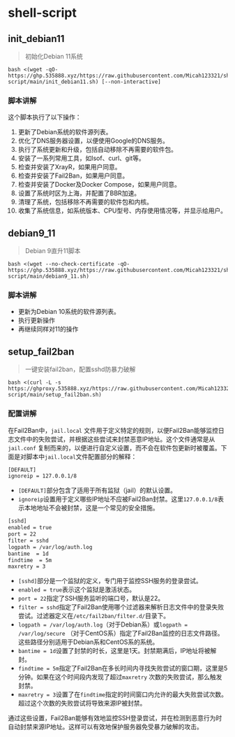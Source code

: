 # shell-script

## init_debian11

> 初始化Debian 11系统

```shell
bash <(wget -qO- https://ghp.535888.xyz/https://raw.githubusercontent.com/Micah123321/shell-script/main/init_debian11.sh) [--non-interactive]
```

### 脚本讲解

这个脚本执行了以下操作：

1. 更新了Debian系统的软件源列表。
2. 优化了DNS服务器设置，以便使用Google的DNS服务。
3. 执行了系统更新和升级，包括自动移除不再需要的软件包。
4. 安装了一系列常用工具，如lsof、curl、git等。
5. 检查并安装了XrayR，如果用户同意。
6. 检查并安装了Fail2Ban，如果用户同意。
7. 检查并安装了Docker及Docker Compose，如果用户同意。
8. 设置了系统时区为上海，并配置了BBR加速。
9. 清理了系统，包括移除不再需要的软件包和内核。
10. 收集了系统信息，如系统版本、CPU型号、内存使用情况等，并显示给用户。

## debian9_11

> Debian 9直升11脚本

```shell
bash <(wget --no-check-certificate -qO- https://ghp.535888.xyz/https://raw.githubusercontent.com/Micah123321/shell-script/main/debian9_11.sh)
```

### 脚本讲解

- 更新为Debian 10系统的软件源列表。
- 执行更新操作
- 再继续同样对11的操作

## setup_fail2ban

> 一键安装fail2ban，配置sshd防暴力破解

```shell
bash <(curl -L -s https://ghproxy.535888.xyz/https://raw.githubusercontent.com/Micah123321/shell-script/main/setup_fail2ban.sh)
```

### 配置讲解

在Fail2Ban中，`jail.local`
文件用于定义特定的规则，以便Fail2Ban能够监控日志文件中的失败尝试，并根据这些尝试来封禁恶意IP地址。这个文件通常是从`jail.conf`
复制而来的，以便进行自定义设置，而不会在软件包更新时被覆盖。下面是对脚本中`jail.local`文件配置部分的解释：

```bash
[DEFAULT]
ignoreip = 127.0.0.1/8
```

- `[DEFAULT]`部分包含了适用于所有监狱（jail）的默认设置。
- `ignoreip`设置用于定义哪些IP地址不应被Fail2Ban封禁。这里`127.0.0.1/8`表示本地地址不会被封禁，这是一个常见的安全措施。

```bash
[sshd]
enabled = true
port = 22
filter = sshd
logpath = /var/log/auth.log
bantime  = 1d
findtime  = 5m
maxretry = 3
```

- `[sshd]`部分是一个监狱的定义，专门用于监控SSH服务的登录尝试。
- `enabled = true`表示这个监狱是激活状态。
- `port = 22`指定了SSH服务监听的端口号，默认是22。
- `filter = sshd`指定了Fail2Ban使用哪个过滤器来解析日志文件中的登录失败尝试。过滤器定义在`/etc/fail2ban/filter.d/`目录下。
- `logpath = /var/log/auth.log`（对于Debian系）或`logpath = /var/log/secure`
  （对于CentOS系）指定了Fail2Ban监控的日志文件路径。这些路径分别适用于Debian系和CentOS系的系统。
- `bantime = 1d`设置了封禁的时长，这里是1天。封禁期满后，IP地址将被解封。
- `findtime = 5m`指定了Fail2Ban在多长时间内寻找失败尝试的窗口期，这里是5分钟。如果在这个时间段内发现了超过`maxretry`
  次数的失败尝试，那么触发封禁。
- `maxretry = 3`设置了在`findtime`指定的时间窗口内允许的最大失败尝试次数。超过这个次数的失败尝试将导致来源IP被封禁。

通过这些设置，Fail2Ban能够有效地监控SSH登录尝试，并在检测到恶意行为时自动封禁来源IP地址。这样可以有效地保护服务器免受暴力破解的攻击。



